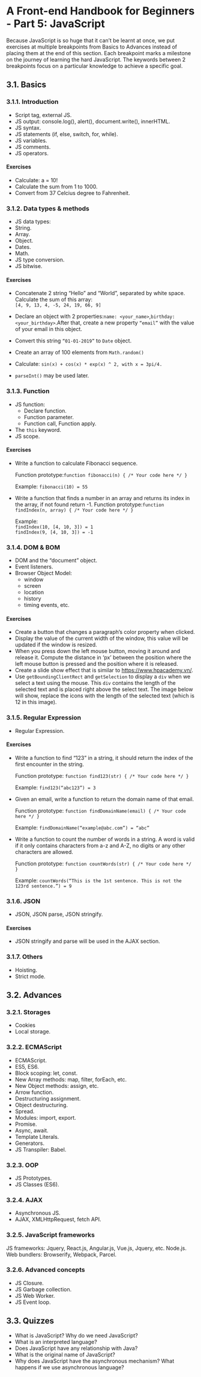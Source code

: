 # A Front-end Handbook for Beginners - Part 5: JavaScript
Because JavaScript is so huge that it can’t be learnt at once, we put exercises at multiple breakpoints from Basics to Advances instead of placing them at the end of this section. Each breakpoint marks a milestone on the journey of learning the hard JavaScript. The keywords between 2 breakpoints focus on a particular knowledge to achieve a specific goal.
## 3.1. Basics
### 3.1.1. Introduction
- Script tag, external JS.
- JS output: console.log(), alert(), document.write(), innerHTML.
- JS syntax.
- JS statements (if, else, switch, for, while).
- JS variables.
- JS comments.
- JS operators.
#### Exercises
- Calculate: a = 10!
- Calculate the sum from 1 to 1000.
- Convert from 37 Celcius degree to Fahrenheit.

### 3.1.2. Data types & methods
- JS data types:
- String.
- Array.
- Object.
- Dates.
- Math.
- JS type conversion.
- JS bitwise.
#### Exercises
- Concatenate 2 string “Hello” and “World”, separated by white space.
Calculate the sum of this array: <br>`[4, 9, 13, 4, -5, 24, 19, 66, 9]`

- Declare an object with 2 properties:`name: <your_name>`,`birthday: <your_birthday>`.After that, create a new property `“email”` with the value of your email in this object.
- Convert this string `“01-01-2019”` to `Date` object.
- Create an array of 100 elements from `Math.random()`
- Calculate: `sin(x) + cos(x) * exp(x) ^ 2, with x = 3pi/4.`
- `parseInt()` may be used later.

### 3.1.3. Function
- JS function:
  - Declare function.
  - Function parameter.
  - Function call, Function apply.
- The `this` keyword.
- JS scope.
#### Exercises
- Write a function to calculate Fibonacci sequence.

  Function prototype:`function fibonacci(n) { /* Your code here */ }`

  Example: `fibonacci(10) = 55`
	
- Write a function that finds a number in an array and returns its index in the array, if not found return -1.
  Function prototype:`function findIndex(n, array) { /* Your code here */ }`
  
  Example:
	</br>`findIndex(10, [4, 10, 3]) = 1`
	</br>`findIndex(9, [4, 10, 3]) = -1`

### 3.1.4. DOM & BOM
- DOM and the “document” object.
- Event listeners.
- Browser Object Model: 
  - window
  - screen 
  - location 
  - history
  - timing events, etc.
#### Exercises
- Create a button that changes a paragraph’s color property when clicked.
- Display the value of the current width of the window, this value will be updated if the window is resized.
- When you press down the left mouse button, moving it around and release it. Compute the distance in ‘px’ between the position where the left mouse button is pressed and the position where it is released.
- Create a slide show effect that is similar to https://www.hpacademy.vn/.
- Use `getBoundingClientRect` and `getSelection` to display a `div` when we select a text using the mouse. This `div` contains the length of the selected text and is placed right above the select text. The image below will show, replace the icons with the length of the selected text (which is 12 in this image).

### 3.1.5. Regular Expression
- Regular Expression.
#### Exercises
- Write a function to find “123” in a string, it should return the index of the first encounter in the string.
  
  Function prototype: `function find123(str) { /* Your code here */ }`
  
  Example: `find123(“abc123”) = 3`

- Given an email, write a function to return the domain name of that email.
  
  Function prototype: `function findDomainName(email) { /* Your code here */ }`
  
  Example: `findDomainName(“example@abc.com”) = “abc”`

- Write a function to count the number of words in a string. A word is valid if it only contains characters from a-z and A-Z, no digits or any other characters are allowed.
  
  Function prototype: `function countWords(str) { /* Your code here */ }`
  
  Example: `countWords(“This is the 1st sentence. This is not the 123rd sentence.”) = 9`
### 3.1.6. JSON
- JSON, JSON parse, JSON stringify.
#### Exercises
- JSON stringify and parse will be used in the AJAX section.

### 3.1.7. Others
- Hoisting.
- Strict mode.
## 3.2. Advances
### 3.2.1. Storages
- Cookies
- Local storage.
### 3.2.2. ECMAScript
- ECMAScript.
- ES5, ES6.
- Block scoping: let, const.
- New Array methods: map, filter, forEach, etc.
- New Object methods: assign, etc.
- Arrow function.
- Destructuring assignment.
- Object destructuring.
- Spread.
- Modules: import, export.
- Promise.
- Async, await.
- Template Literals.
- Generators.
- JS Transpiler: Babel.
### 3.2.3. OOP
- JS Prototypes.
- JS Classes (ES6).
### 3.2.4. AJAX
- Asynchronous JS.
- AJAX, XMLHttpRequest, fetch API.
### 3.2.5. JavaScript frameworks
JS frameworks: Jquery, React.js, Angular.js, Vue.js, Jquery, etc.
Node.js.
Web bundlers: Browserify, Webpack, Parcel.
### 3.2.6. Advanced concepts
- JS Closure.
- JS Garbage collection.
- JS Web Worker.
- JS Event loop.
## 3.3. Quizzes
- What is JavaScript? Why do we need JavaScript?
- What is an interpreted language?
- Does JavaScript have any relationship with Java?
- What is the original name of JavaScript?
- Why does JavaScript have the asynchronous mechanism? What happens if we use asynchronous language?